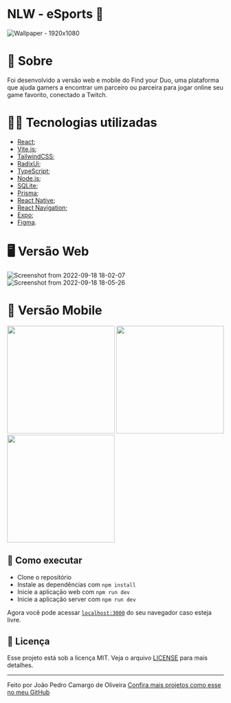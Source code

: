 # NLW - eSports 🚀

![Wallpaper - 1920x1080](https://user-images.githubusercontent.com/99822908/190927213-ab63d0e3-f46a-4899-8fdb-0fb60efea9af.png)



# 📜 Sobre

Foi desenvolvido a versão web e mobile do Find your Duo, uma plataforma que ajuda gamers a encontrar um parceiro ou parceira para jogar online seu game favorito, conectado a Twitch.

# 🧑‍💻 Tecnologias utilizadas

- [React](https://pt-br.reactjs.org/);
- [Vite.js](https://vitejs.dev/);
- [TailwindCSS](https://tailwindcss.com/);
- [RadixUi](https://www.radix-ui.com/);
- [TypeScript](https://www.typescriptlang.org/);
- [Node.js](https://nodejs.org/en/);
- [SQLite](https://www.sqlite.org/docs.html);
- [Prisma](https://www.prisma.io/);
- [React Native](https://reactnative.dev/);
- [React Navigation](https://reactnavigation.org/);
- [Expo](https://docs.expo.dev/);
- [Figma](https://www.figma.com/file/P5utnKHITPXU5yjDUaP9T1/NLW-eSports-(Community)?node-id=0%3A1).

# 🖥️ Versão Web

![Screenshot from 2022-09-18 18-02-07](https://user-images.githubusercontent.com/99822908/190928057-01280e70-cf5a-42fc-a517-84da1e561faf.png)
![Screenshot from 2022-09-18 18-05-26](https://user-images.githubusercontent.com/99822908/190928098-8b053a1d-dfa2-491e-9899-0410b9bfc490.png)

# 📱 Versão Mobile

<div style="flex: flex-box">
 <img src="https://user-images.githubusercontent.com/99822908/190928342-404817ae-54e3-4221-b82d-b0f95337089e.PNG" width="250px" />
 <img src="https://user-images.githubusercontent.com/99822908/190928345-012ee30c-51b7-4d41-8fc2-b56d61c7cbcf.PNG" width="250px" />
 <img src="https://user-images.githubusercontent.com/99822908/190928347-37396140-1d50-4905-b0b0-406418440ad5.PNG" width="250px" />
</div>

## 🚀 Como executar

- Clone o repositório
- Instale as dependências com `npm install`
- Inicie a aplicação web com `npm run dev`
- Inicie a aplicação server com `npm run dev`

Agora você pode acessar [`localhost:3000`](http://localhost:3000) do seu navegador caso esteja livre.

## 📄 Licença

Esse projeto está sob a licença MIT. Veja o arquivo [LICENSE](LICENSE.md) para mais detalhes.

---

Feito por João Pedro Camargo de Oliveira [Confira mais projetos como esse no meu GitHub](https://github.com/joaopco8)
